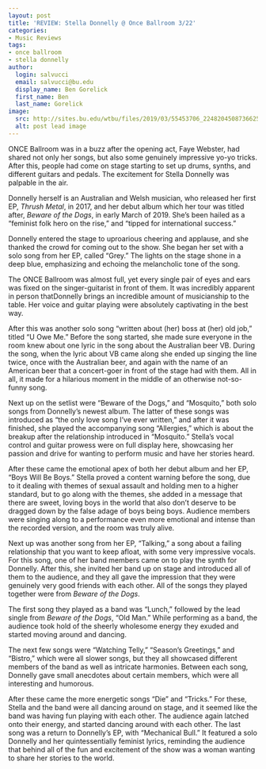 ```yaml
---
layout: post
title: 'REVIEW: Stella Donnelly @ Once Ballroom 3/22'
categories:
- Music Reviews
tags:
- once ballroom
- stella donnelly
author:
  login: salvucci
  email: salvucci@bu.edu
  display_name: Ben Gorelick
  first_name: Ben
  last_name: Gorelick
image:
  src: http://sites.bu.edu/wtbu/files/2019/03/55453706_2248204508736625_162140281053904896_n.jpg
  alt: post lead image
---
```

ONCE Ballroom was in a buzz after the opening act, Faye Webster, had shared not only her songs, but also some genuinely impressive yo-yo tricks. After this, people had come on stage starting to set up drums, synths, and different guitars and pedals. The excitement for Stella Donnelly was palpable in the air.

Donnelly herself is an Australian and Welsh musician, who released her first EP, _Thrush Metal_, in 2017, and her debut album which her tour was titled after, _Beware of the Dogs_, in early March of 2019. She’s been hailed as a “feminist folk hero on the rise,” and “tipped for international success.”

Donnelly entered the stage to uproarious cheering and applause, and she thanked the crowd for coming out to the show. She began her set with a solo song from her EP, called “Grey.” The lights on the stage shone in a deep blue, emphasizing and echoing the melancholic tone of the song.

The ONCE Ballroom was almost full, yet every single pair of eyes and ears was fixed on the singer-guitarist in front of them. It was incredibly apparent in person thatDonnelly brings an incredible amount of musicianship to the table. Her voice and guitar playing were absolutely captivating in the best way.

After this was another solo song “written about (her) boss at (her) old job,” titled “U Owe Me.” Before the song started, she made sure everyone in the room knew about one lyric in the song about the Australian beer VB. During the song, when the lyric about VB came along she ended up singing the line twice, once with the Australian beer, and again with the name of an American beer that a concert-goer in front of the stage had with them. All in all, it made for a hilarious moment in the middle of an otherwise not-so-funny song.

Next up on the setlist were “Beware of the Dogs,” and “Mosquito,” both solo songs from Donnelly’s newest album. The latter of these songs was introduced as “the only love song I’ve ever written,” and after it was finished, she played the accompanying song “Allergies,” which is about the breakup after the relationship introduced in “Mosquito.” Stella’s vocal control and guitar prowess were on full display here, showcasing her passion and drive for wanting to perform music and have her stories heard.

After these came the emotional apex of both her debut album and her EP, “Boys Will Be Boys.” Stella proved a content warning before the song, due to it dealing with themes of sexual assault and holding men to a higher standard, but to go along with the themes, she added in a message that there are sweet, loving boys in the world that also don’t deserve to be dragged down by the false adage of boys being boys. Audience members were singing along to a performance even more emotional and intense than the recorded version, and the room was truly alive.

Next up was another song from her EP, “Talking,” a song about a failing relationship that you want to keep afloat, with some very impressive vocals. For this song, one of her band members came on to play the synth for Donnelly. After this, she invited her band up on stage and introduced all of them to the audience, and they all gave the impression that they were genuinely very good friends with each other. All of the songs they played together were from _Beware of the Dogs_.

The first song they played as a band was “Lunch,” followed by the lead single from _Beware of the Dogs_, “Old Man.” While performing as a band, the audience took hold of the sheerly wholesome energy they exuded and started moving around and dancing.

The next few songs were “Watching Telly,” “Season’s Greetings,” and “Bistro,” which were all slower songs, but they all showcased different members of the band as well as intricate harmonies. Between each song, Donnelly gave small anecdotes about certain members, which were all interesting and humorous.

After these came the more energetic songs “Die” and “Tricks.” For these, Stella and the band were all dancing around on stage, and it seemed like the band was having fun playing with each other. The audience again latched onto their energy, and started dancing around with each other. The last song was a return to Donnelly’s EP, with “Mechanical Bull.” It featured a solo Donnelly and her quintessentially feminist lyrics, reminding the audience that behind all of the fun and excitement of the show was a woman wanting to share her stories to the world.